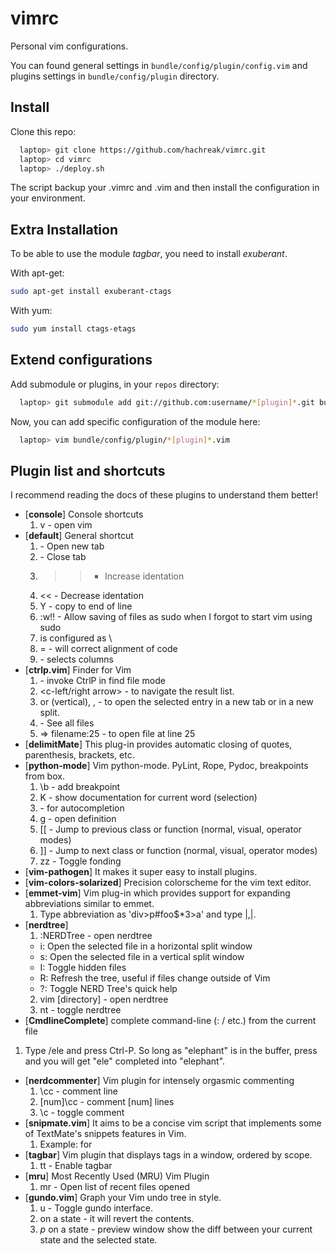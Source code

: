 vimrc
=====

Personal vim configurations.

You can found general settings in `bundle/config/plugin/config.vim`
and plugins settings in `bundle/config/plugin` directory.


Install
-------

Clone this repo:

```bash
  laptop> git clone https://github.com/hachreak/vimrc.git
  laptop> cd vimrc
  laptop> ./deploy.sh
```

The script backup your .vimrc and .vim and then install the
configuration in your environment.


Extra Installation
------------------

To be able to use the module *tagbar*, you need to install *exuberant*.

With apt-get:

```bash
sudo apt-get install exuberant-ctags
```

With yum:

```bash
sudo yum install ctags-etags
```

Extend configurations
---------------------

Add submodule or plugins, in your `repos` directory:

```bash
  laptop> git submodule add git://github.com:username/*[plugin]*.git bundle/*[plugin]*
```

Now, you can add specific configuration of the module here:

```bash
  laptop> vim bundle/config/plugin/*[plugin]*.vim
```


Plugin list and shortcuts
-------------------------

I recommend reading the docs of these plugins to understand them better!

* [**console**] Console shortcuts
  1. v - open vim
* [**default**] General shortcut
  1. <c-t> - Open new tab
  2. <c-q> - Close tab
  3. >> - Increase identation
  4. << - Decrease identation
  5. Y - copy to end of line
  6. :w!! - Allow saving of files as sudo when I forgot to start vim using sudo
  7. <Leader> is configured as \
  8. = - will correct alignment of code
  9. <c-v>  - selects columns
* [**ctrlp.vim**] Finder for Vim
  1. <c-p> - invoke CtrlP in find file mode
  2. <c-left/right arrow> - to navigate the result list.
  3. <c-t> or <c-v> (vertical), <c-x>, <c-o>  - to open the selected entry in a new tab or in a new split.
  4. <c-down arrow> - See all files
  5. <c-p> => filename:25 - to open file at line 25
* [**delimitMate**] This plug-in provides automatic closing of quotes, parenthesis, brackets, etc.
* [**python-mode**] Vim python-mode. PyLint, Rope, Pydoc, breakpoints from box.
  1. \b - add breakpoint
  2. K  - show documentation for current word (selection)
  3. <c-space> - for autocompletion
  4. <c-c>g - open definition
  5. [[ - Jump to previous class or function (normal, visual, operator modes)
  6. ]] - Jump to next class or function (normal, visual, operator modes)
  7. zz - Toggle fonding
* [**vim-pathogen**] It makes it super easy to install plugins.
* [**vim-colors-solarized**] Precision colorscheme for the vim text editor.
* [**emmet-vim**] Vim plug-in which provides support for expanding abbreviations similar to emmet.
  1. Type abbreviation as 'div>p#foo$*3>a' and type |<C-Y>,|.
* [**nerdtree**]
  1. :NERDTree - open nerdtree
    - i: Open the selected file in a horizontal split window
    - s: Open the selected file in a vertical split window
    - I: Toggle hidden files
    - R: Refresh the tree, useful if files change outside of Vim
    - ?: Toggle NERD Tree's quick help
  2. vim [directory] - open nerdtree
  3. nt - toggle nerdtree
* [**CmdlineComplete**] complete command-line (: / etc.) from the current file
 1. Type /ele and press Ctrl-P. So long as "elephant" is in the buffer, press <c-p> and you will get "ele" completed into "elephant".
* [**nerdcommenter**] Vim plugin for intensely orgasmic commenting
  1. \cc - comment line
  2. [num]\cc - comment [num] lines
  3. \c<space> - toggle comment
* [**snipmate.vim**] It aims to be a concise vim script that implements some of TextMate's snippets features in Vim.
  1. Example: for<tab>
* [**tagbar**] Vim plugin that displays tags in a window, ordered by scope.
  1. tt - Enable tagbar
* [**mru**] Most Recently Used (MRU) Vim Plugin
  1. mr - Open list of recent files opened
* [**gundo.vim**] Graph your Vim undo tree in style.
  1. <Leader>u - Toggle gundo interface.
  2. <CR> on a state - it will revert the contents.
  3. *p* on a state - preview window show the diff between your current state and the selected state.

